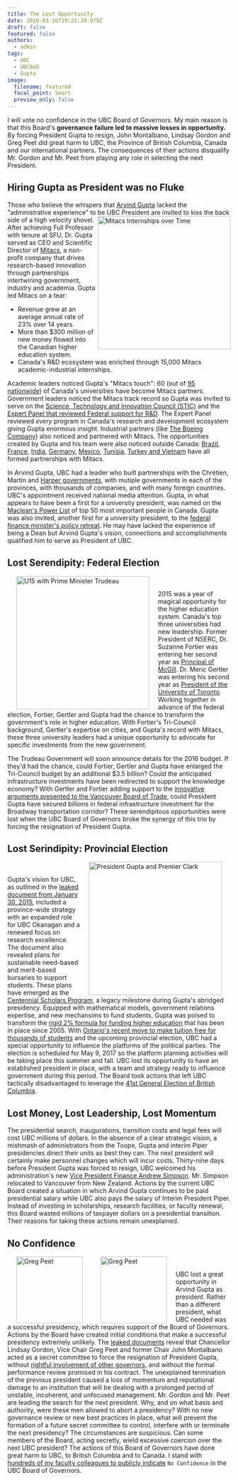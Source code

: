 ```yaml
---
title: The Lost Opportunity
date: 2016-03-16T19:25:29.979Z
draft: false
featured: false
authors:
  - admin
tags:
  - UBC
  - UBCBoG
  - Gupta
image:
  filename: featured
  focal_point: Smart
  preview_only: false
---
```



I will vote no confidence in the UBC Board of Governors. My main reason is that this Board's **governance failure led to massive losses in opportunity.** By forcing President Gupta to resign, John Montalbano, Lindsay Gordon and Greg Peet did great harm to UBC, the Province of British Columbia, Canada and our international partners. The consequences of their actions disqualify Mr. Gordon and Mr. Peet from playing any role in selecting the next President.


## Hiring Gupta as President was no Fluke

Those who believe the whispers that [Arvind Gupta](https://en.wikipedia.org/wiki/Arvind_Gupta_(academic)) lacked the "administrative experience" to be UBC President are invited to kiss the back side of a high velocity shovel. <img src="https://wwejubwfy.s3.amazonaws.com/mitacs-over-time-2016-03-13-21-17-28.jpg" alt="Mitacs Internships over Time" width ="300" align="right"> After achieving Full Professor with tenure at SFU,
Dr. Gupta served as CEO and Scientific Director of [Mitacs](http://mitacs.org/), a non-profit company that drives research-based innovation through partnerships intertwining government, industry and academia. Gupta led Mitacs on a tear:

* Revenue grew at an average annual rate of 23% over 14 years.
* More than \$300 million of new money flowed into the Canadian higher education system. 
* Canada's R&D ecosystem was enriched through 15,000 Mitacs academic-industrial internships. 

Academic leaders noticed Gupta's "Mitacs touch": 60 (out of [95 nationwide](https://github.com/colliand/public-notebooks/blob/master/canada-highered-market.ipynb)) of Canada's universities have become Mitacs partners. Government leaders noticed the Mitacs track record so Gupta was invited to serve on the [Science, Technology and Innovation Council (STIC)](http://www.stic-csti.ca/eic/site/stic-csti.nsf/eng/h_00008.html) and the [Expert Panel that reviewed Federal support for R&D](http://rd-review.ca/eic/site/033.nsf/eng/home). The Expert Panel reviewed *every* program in Canada's research and development ecosystem giving Gupta enormous insight. Industrial partners (like [The Boeing Company](https://www.mitacs.ca/en/newsroom/news-release/boeing-mitacs-create-visual-analytics-research-consortium)) also noticed and partnered with Mitacs. The opportunities created by Gupta and his team were also noticed outside Canada: [Brazil](http://www.mitacs.ca/en/newsroom/news-release/canadian-and-brazilian-researchers-join-forces-new-initiative-announced-today?language=en), [France](https://www.mitacs.ca/en/newsroom/news-release/mitacs-and-sorbonne-universites-join-forces-support-two-way-student-mobility-0), [India](https://www.mitacs.ca/en/newsroom/news-release/canada-and-india-partner-advance-international-research-collaborations), [Germany](https://www.mitacs.ca/en/newsroom/news-release/partnership-between-daad-and-mitacs-strengthen-german-canadian-research), [Mexico](http://www.univcan.ca/media-room/media-releases/canadas-universities-strengthen-ties-with-mexican-partners/), [Tunisia](https://www.mitacs.ca/en/newsroom/news-release/mitacs-and-tunisia-work-together-advance-international-research-collaborations), [Turkey and Vietnam](http://www.scholarships-bourses.gc.ca/scholarships-bourses/news-nouvelles/2014/2014-01-08.aspx?lang=eng) have all formed partnerships with Mitacs. 




In Arvind Gupta, UBC had a leader who built partnerships with the Chrétien, Martin and [Harper governments](http://ipolitics.ca/2014/08/12/whos-joe-oliver-meeting-with-today/), with mutiple governments in each of the provinces, with thousands of companies, and with many foreign countries. UBC's appointment received national media attention. Gupta, in what appears to have been a first for a university president, was named on the [Maclean's Power List](http://www.macleans.ca/news/canada/the-macleans-power-list-the-50-most-important-people-in-canada/#pow39) of top 50 most important people in Canada. Gupta was also invited, another first for a university president, to the [federal finance minister's policy retreat](http://ipolitics.ca/2014/08/12/whos-joe-oliver-meeting-with-today/). He may have lacked the experience of being a Dean but Arvind Gupta's vision, connections and accomplishments qualified him to serve as President of UBC.


## Lost Serendipity: Federal Election


<div id="image">
   <a href="http://u15.ca/album/february-3-2015-u15-executive-heads-meet-justin-trudeau-0" target="_blank">
   <img src="https://wwejubwfy.s3.amazonaws.com/u15-trudeau.jpg" alt="U15 with Prime Minister Trudeau" width="300" align="left" HSPACE="20">
   </a>
</div>​

2015 was a year of magical opportunity for the higher education system. Canada's top three universities had new leadership. Former President of NSERC, Dr. Suzanne Fortier was entering her second year as [Principal of McGill](https://www.mcgill.ca/principal/meet/about). Dr. Meric Gertler was entering his second year as [President of the University of Toronto](http://www.president.utoronto.ca/biography). Working together in advance of the federal election, Fortier, Gertler and Gupta had the chance to transform the government's role in higher education. With Fortier's Tri-Council background, Gertler's expertise on cities, and Gupta's record with Mitacs, these three university leaders had a unique opportunity to advocate for specific investments from the new government. 


The Trudeau Government will soon announce details for the 2016 budget. If they'd had the chance, could Fortier, Gertler and Gupta have enlarged the Tri-Council budget by an additional \$3.5 billion? Could the anticipated infrastructure investments have been redirected to support the knowledge economy? With Gertler and Fortier adding support to the [innovative arguments presented to the Vancouver Board of Trade](https://youtu.be/M7wnVHDMnrQ?t=18m12s), could President Gupta have secured billions in federal infrastructure investment for the Broadway transportation corridor? These serendipitous opportunities were lost when the UBC Board of Governors broke the synergy of this trio by forcing the resignation of President Gupta. 

## Lost Serindipity: Provincial Election


<div id="image">
   <a href="https://www.flickr.com/photos/bcgovphotos/14915367243/in/photolist-oYcpHz-oYbtVB-pdDG9J-pfDCCu-rVXotm-rJfavH-r4GppG-qMksLA-obZ1H4-oJ2a3c-q7TuF1-qMruwM-pokcyX-adX7b9-9SfnXw-9TrRRv-rJ8mB5-rJ7a95-s1yQVA-rYpmCs-rGnoGt-rJ6Yw3-rYexzy-rVXoT9-rDCosF-rYev5o-rW4Kw5-r2yy2D-r2yz86" target="_blank">
   <img src="http://take.ms/lZCtn" alt="President Gupta and Premier Clark" width="300" align="right" HSPACE="20">
   </a>
</div>​

Gupta's vision for UBC, as outlined in the [leaked document from January 30, 2015](https://wwejubwfy.s3.amazonaws.com/Pre-Strategic-Plan-Overview.pdf), included a province-wide strategy with an expanded role for UBC Okanagan and a renewed focus on research excellence. The document also revealed plans for sustainable need-based and merit-based bursaries to support students. These plans have emerged as the [Centennial Scholars Program](https://support.ubc.ca/projects/faculty-and-staff/), a legacy milestone during Gupta's abridged presidency. Equipped with mathematical models, government relations expertise, and new mechansims to fund students, Gupta was poised to transform the [rigid 2% formula for funding higher education](http://www.aved.gov.bc.ca/tuition/welcome.htm#tab2) that has been in place since 2005. With [Ontario's recent move to make tuition free for thousands of students](https://news.ontario.ca/opo/en/2016/03/new-ontario-student-grant-making-tuition-free-for-tens-of-thousands-of-students.html) and the upcoming provincial election, UBC had a special opportunity to influence the platforms of the political parties. The election is scheduled for May 9, 2017 so the platform planning activities will be taking place this summer and fall. UBC lost its opportunity to have an established president in place, with a team and strategy ready to influence government during this period. The Board took actions that left UBC tactically disadvantaged to leverage the [41st General Election of British Columbia](https://en.wikipedia.org/wiki/41st_British_Columbia_general_election). 


## Lost Money, Lost Leadership, Lost Momentum

The presidential search, inaugurations, transition costs and legal fees will cost UBC millions of dollars. In the absence of a clear strategic vision, a mishmash of administrators from the Toope, Gupta and interim Piper presidencies direct their units as best they can. The next president will certainly make personnel changes which will incur costs. Thirty-nine days before President Gupta was forced to resign, UBC welcomed his administration's new [Vice President Finance Andrew Simpson](http://vpfinance.ubc.ca/team/andrew-simpson/). Mr. Simpson relocated to Vancouver from New Zealand. Actions by the current UBC Board created a situation in which Arvind Gupta continues to be paid presidential salary while UBC also pays the salary of Interim President Piper. Instead of investing in scholarships, research facilities, or faculty renewal, this Board wasted millions of taxpayer dollars on a presidential transition. Their reasons for taking these actions remain unexplained.


 

## No Confidence

<div id="image">
   <a href="http://bog.ubc.ca/?page_id=1433" target="_blank">
   <img src="https://wwejubwfy.s3.amazonaws.com/Web_Image-2016-03-16-01-31-52.jpg" alt="Greg Peet" height="150" align="left" HSPACE="20">
   </a>
   <a href="http://bog.ubc.ca/?page_id=6046" target="_blank">
   <img src="https://wwejubwfy.s3.amazonaws.com/Web_Image-2016-03-16-01-28-11.jpg" alt="Greg Peet" height="150" align="left" HSPACE="20">
   </a>
</div>​


UBC lost a great opportunity in Arvind Gupta as president. Rather than a different president, what UBC needed was a successful presidency, which requires support of the Board of Governors. Actions by the Board have created initial conditions that make a successful presidency extremely unlikely. The [leaked documents](http://blogs.vancouversun.com/2016/01/27/highlights-of-the-gupta-documents-that-ubc-didnt-want-you-to-see/) reveal that Chancellor Lindsay Gordon, Vice Chair Greg Peet and former Chair John Montalbano acted as a secret committee to force the resignation of President Gupta, without [rightful involvement of other governors](http://www.ams.ubc.ca/2016/02/ams-statement-re-new-details-on-dr-guptas-departure/), and without the formal performance review promised in his contract. The unexplained termination of the previous president caused a loss of momentum and reputational damage to an institution that will be dealing with a prolonged period of unstable, incoherent, and unfocused management. Mr. Gordon and Mr. Peet are leading the search for the next president.  Why, and on what basis and authority, were these men allowed to abort a presidency? With no new governance review or new best practices in place, what will prevent the formation of a future secret committee to control, interfere with or terminate the next presidency? The circumstances are suspicious. Can some members of the Board, acting secretly, wield excessive coercion over the next UBC president?  The actions of this Board of Governors have done great harm to UBC, to British Columbia and to Canada. I stand with [hundreds of my faculty colleagues to publicly indicate](http://nbviewer.jupyter.org/github/colliand/public-notebooks/blob/master/ubc-petition.ipynb) `No Confidence` in the UBC Board of Governors. 


